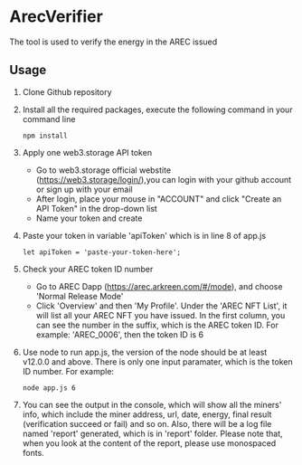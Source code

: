 # ArecVerifier
The tool is used to verify the energy in the AREC issued
## Usage
1. Clone Github repository
2. Install all the required packages, execute the following command in your command line
   ```
   npm install
   ```
3. Apply one web3.storage API token
	- Go to web3.storage official webstite (https://web3.storage/login/),you can login with your github account or sign up with your email
	- After login, place your mouse in "ACCOUNT" and click "Create an API Token" in the drop-down list
	- Name your token and create
4. Paste your token in variable 'apiToken' which is in line 8 of app.js
   ```
   let apiToken = 'paste-your-token-here';
   ```
5. Check your AREC token ID number
   - Go to AREC Dapp (https://arec.arkreen.com/#/mode), and choose 'Normal Release Mode'
   - Click 'Overview' and then 'My Profile'. Under the 'AREC NFT List', it will list all your AREC NFT you have issued. In the first column, you can see the number in the suffix, which is the AREC token ID. For example: 'AREC_0006', then the token ID is 6

6. Use node to run app.js, the version of the node should be at least v12.0.0 and above. There is only one input paramater, which is the token ID number. For example:
  
   ```
   node app.js 6
   ```
7. You can see the output in the console, which will show all the miners' info, which include the miner address, url, date, energy, final result (verification succeed or fail) and so on. Also, there will be a log file named 'report' generated, which is in 'report' folder. Please note that, when you look at the content of the report, please use monospaced fonts.
   
   

